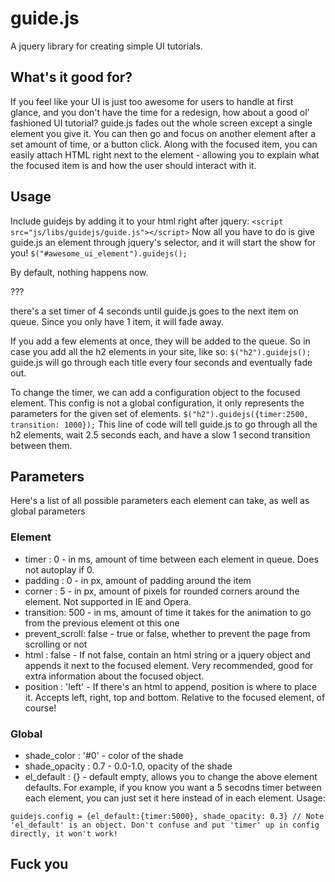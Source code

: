 # guide.js
A jquery library for creating simple UI tutorials. 

## What's it good for?
If you feel like your UI is just too awesome for users to handle at first glance, and you don't have the time for a redesign, how about a good ol' fashioned UI tutorial? guide.js fades out the whole screen except a single element you give it. You can then go and focus on another element after a set amount of time, or a button click. Along with the focused item, you can easily attach HTML right next to the element - allowing you to explain what the focused item is and how the user should interact with it. 

## Usage

Include guidejs by adding it to your html right after jquery:
`<script src="js/libs/guidejs/guide.js"></script>`
Now all you have to do is give guide.js an element through jquery's selector, and it will start the show for you!
`$("#awesome_ui_element").guidejs();`

By default, nothing happens now. 

???


there's a set timer of 4 seconds until guide.js goes to the next item on queue. Since you only have 1 item, it will fade away. 

If you add a few elements at once, they will be added to the queue. So in case you add all the h2 elements in your site, like so:
`$("h2").guidejs();`
guide.js will go through each title every four seconds and eventually fade out.

To change the timer, we can add a configuration object to the focused element. This config is not a global configuration, it only represents the parameters for the given set of elements. 
`$("h2").guidejs({timer:2500, transition: 1000});`
This line of code will tell guide.js to go through all the h2 elements, wait 2.5 seconds each, and have a slow 1 second transition between them. 




## Parameters

Here's a list of all possible parameters each element can take, as well as global parameters

### Element

* timer : 0 - in ms, amount of time between each element in queue. Does not autoplay if 0.
* padding : 0 - in px, amount of padding around the item
* corner : 5 - in px, amount of pixels for rounded corners around the element. Not supported in IE and Opera.
* transition: 500 - in ms, amount of time it takes for the animation to go from the previous element ot this one
* prevent_scroll: false - true or false, whether to prevent the page from scrolling or not
* html : false - If not false, contain an html string or a jquery object and appends it next to the focused element. Very recommended, good for extra information about the focused object. 
* position : 'left' - If there's an html to append, position is where to place it. Accepts left, right, top and bottom. Relative to the focused element, of course!


### Global
* shade_color : '#0' - color of the shade
* shade_opacity : 0.7 - 0.0-1.0, opacity of the shade
* el_default : {} - default empty, allows you to change the above element defaults. For example, if you know you want a 5 secodns timer between each element, you can just set it here instead of in each element. Usage:

`guidejs.config = {el_default:{timer:5000}, shade_opacity: 0.3} // Note 'el_default' is an object. Don't confuse and put 'timer' up in config directly, it won't work!`




## Fuck you